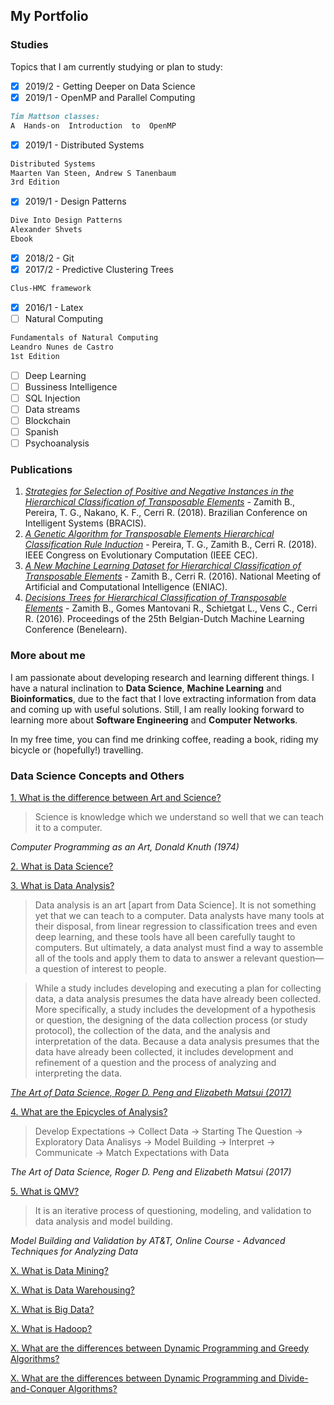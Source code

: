 ## My Portfolio

### Studies
Topics that I am currently studying or plan to study:
- [x] 2019/2 - Getting Deeper on Data Science
- [x] 2019/1 - OpenMP and Parallel Computing
```markdown
Tim Mattson classes:
A  Hands-on  Introduction  to  OpenMP
```
- [x] 2019/1 - Distributed Systems
```markdown
Distributed Systems
Maarten Van Steen, Andrew S Tanenbaum
3rd Edition
```
- [x] 2019/1 - Design Patterns 
```markdown
Dive Into Design Patterns
Alexander Shvets
Ebook
```
- [x] 2018/2 - Git
- [x] 2017/2 - Predictive Clustering Trees
```markdown
Clus-HMC framework
```
- [x] 2016/1 - Latex
- [ ] Natural Computing 
```markdown
Fundamentals of Natural Computing
Leandro Nunes de Castro
1st Edition
```
- [ ] Deep Learning
- [ ] Bussiness Intelligence
- [ ] SQL Injection
- [ ] Data streams
- [ ] Blockchain
- [ ] Spanish
- [ ] Psychoanalysis

### Publications
1. [*Strategies for Selection of Positive and Negative Instances in the Hierarchical Classification of Transposable Elements*](https://ieeexplore.ieee.org/document/8575650) - Zamith B., Pereira, T. G., Nakano, K. F., Cerri R. (2018). Brazilian Conference on Intelligent Systems (BRACIS).
2. [*A Genetic Algorithm for Transposable Elements Hierarchical Classification Rule Induction*](https://ieeexplore.ieee.org/document/8477642) - Pereira, T. G., Zamith B., Cerri R. (2018). IEEE Congress on Evolutionary Computation (IEEE CEC).
3. [*A New Machine Learning Dataset for Hierarchical Classification of Transposable Elements*](https://www.cin.ufpe.br/~rbcp/bracis-papers/ENIAC/Sessao%20de%20Posters/A%20New%20Machine%20Learning%20Dataset%20for%20Hierarchical%20Classification%20of%20Transposable%20Elements.pdf) - Zamith B., Cerri R. (2016). National Meeting of Artificial and Computational Intelligence (ENIAC).
4. [*Decisions Trees for Hierarchical Classification of Transposable Elements*](https://www.kuleuven-kulak.be/benelearn/papers/Benelearn_2016_paper_57.pdf) - Zamith B., Gomes Mantovani R., Schietgat L., Vens C., Cerri R. (2016). Proceedings of the 25th Belgian-Dutch Machine Learning Conference (Benelearn).

### More about me
I am passionate about developing research and learning different things. I have a natural inclination to **Data Science**, **Machine Learning** and **Bioinformatics**, due to the fact that I love extracting information from data and coming up with useful solutions. Still, I am really looking forward to learning more about **Software Engineering** and **Computer Networks**. 

In my free time, you can find me drinking coffee, reading a book, riding my bicycle or (hopefully!) travelling.  

### Data Science Concepts and Others
<u>1. What is the difference between Art and Science?</u>
> Science is knowledge which we understand so well that we can teach it to a computer.

*Computer Programming as an Art, Donald Knuth (1974)*

<u>2. What is Data Science?</u>

<u>3. What is Data Analysis?</u>
> Data analysis is an art [apart from Data Science]. It is not something yet that we can teach to a computer. Data analysts have many tools at their disposal, from linear regression to classification trees and even deep learning, and these tools have all been carefully taught to computers. But ultimately, a data analyst must find a way to assemble all of the tools and apply them to data to answer a relevant question—a question of interest to people.

> While a study includes developing and executing a plan for collecting data, a data analysis presumes the data have already been collected. More specifically, a study includes the development of a hypothesis or question, the designing of the data collection process (or study protocol), the collection of the data, and the analysis and interpretation of the data. Because a data analysis presumes that the data have already been collected, it includes development and refinement of a question and the process of analyzing and interpreting the data.

*[The Art of Data Science, Roger D. Peng and Elizabeth Matsui (2017)](https://bookdown.org/rdpeng/artofdatascience/)*

<u>4. What are the Epicycles of Analysis?</u>
> Develop Expectations -> Collect Data -> Starting The Question -> Exploratory Data Analisys -> Model Building -> Interpret -> Communicate -> Match Expectations with Data

*The Art of Data Science, Roger D. Peng and Elizabeth Matsui (2017)*

<u>5. What is QMV? </u>
> It is an iterative process of questioning, modeling, and validation to data analysis and model building.

*Model Building and Validation by AT&T, Online Course - Advanced Techniques for Analyzing Data*

<u>X. What is Data Mining?</u>

<u>X. What is Data Warehousing?</u>

<u>X. What is Big Data?</u>

<u>X. What is Hadoop?</u>

<u>X. What are the differences between Dynamic Programming and Greedy Algorithms?</u>

<u>X. What are the differences between Dynamic Programming and Divide-and-Conquer Algorithms?</u>
